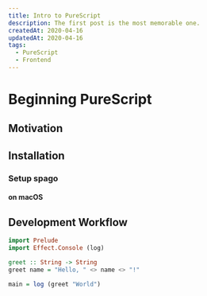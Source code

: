```yaml
---
title: Intro to PureScript
description: The first post is the most memorable one.
createdAt: 2020-04-16
updatedAt: 2020-04-16
tags:
  - PureScript
  - Frontend
---
```


# Beginning PureScript

## Motivation


## Installation

### Setup spago

#### on macOS


## Development Workflow



```purs
import Prelude
import Effect.Console (log)

greet :: String -> String
greet name = "Hello, " <> name <> "!"

main = log (greet "World")
```
